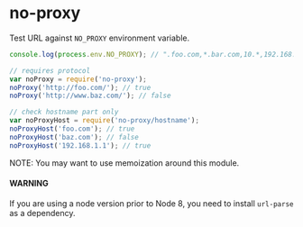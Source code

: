 # no-proxy

Test URL against `NO_PROXY` environment variable.


```js
console.log(process.env.NO_PROXY); // ".foo.com,*.bar.com,10.*,192.168.1."

// requires protocol
var noProxy = require('no-proxy');
noProxy('http://foo.com/'); // true
noProxy('http://www.baz.com/'); // false

// check hostname part only
var noProxyHost = require('no-proxy/hostname');
noProxyHost('foo.com'); // true
noProxyHost('baz.com'); // false
noProxyHost('192.168.1.1'); // true
```

NOTE: You may want to use memoization around this module.

#### WARNING

If you are using a node version prior to Node 8, you need to install `url-parse` as a dependency.
